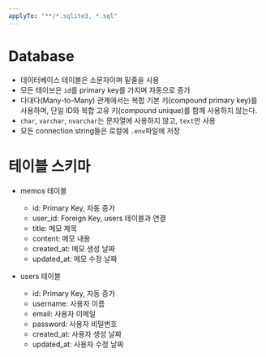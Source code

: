 ```yaml
---
applyTo: "**/*.sqlite3, *.sql"
---
```


# Database
- 데이터베이스 테이블은 소문자이며 밑줄을 사용
- 모든 테이브은 `id`를 primary key를 가지며 자동으로 증가
- 다대다(Many-to-Many) 관계에서는 복합 기본 키(compound primary key)를 사용하며, 단일 ID와 복합 고유 키(compound unique)를 함께 사용하지 않는다.
- `char`, `varchar`, `nvarchar`는 문자열에 사용하지 않고, `text`만 사용
- 모든 connection string들은 로컬에 `.env`파일에 저장

# 테이블 스키마

- memos 테이블

    - id: Primary Key, 자동 증가
    - user_id: Foreign Key, users 테이블과 연결
    - title: 메모 제목
    - content: 메모 내용
    - created_at: 메모 생성 날짜
    - updated_at: 메모 수정 날짜

- users 테이블

    - id: Primary Key, 자동 증가
    - username: 사용자 이름
    - email: 사용자 이메일
    - password: 사용자 비밀번호
    - created_at: 사용자 생성 날짜
    - updated_at: 사용자 수정 날짜